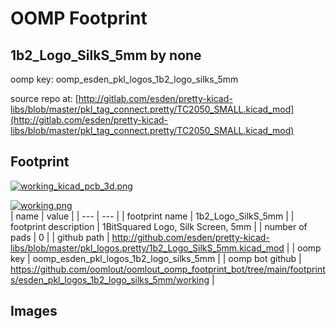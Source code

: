 # OOMP Footprint  
## 1b2_Logo_SilkS_5mm  by none  
  
oomp key: oomp_esden_pkl_logos_1b2_logo_silks_5mm  
  
source repo at: [http://gitlab.com/esden/pretty-kicad-libs/blob/master/pkl_tag_connect.pretty/TC2050_SMALL.kicad_mod](http://gitlab.com/esden/pretty-kicad-libs/blob/master/pkl_tag_connect.pretty/TC2050_SMALL.kicad_mod)  
## Footprint  
  
[![working_kicad_pcb_3d.png](working_kicad_pcb_3d_600.png)](working_kicad_pcb_3d.png)  
  
[![working.png](working_600.png)](working.png)  
| name | value | 
| --- | --- | 
| footprint name | 1b2_Logo_SilkS_5mm | 
| footprint description | 1BitSquared Logo, Silk Screen, 5mm | 
| number of pads | 0 | 
| github path | http://github.com/esden/pretty-kicad-libs/blob/master/pkl_logos.pretty/1b2_Logo_SilkS_5mm.kicad_mod | 
| oomp key | oomp_esden_pkl_logos_1b2_logo_silks_5mm | 
| oomp bot github | https://github.com/oomlout/oomlout_oomp_footprint_bot/tree/main/footprints/esden_pkl_logos_1b2_logo_silks_5mm/working | 
## Images  
